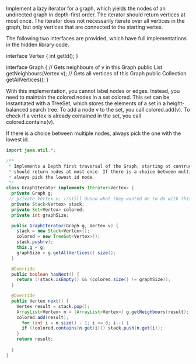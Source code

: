 Implement a lazy iterator for a graph, which yields the nodes of an undirected graph in depth-first order. The iterator should return vertices at most once. The iterator does not necessarily iterate over all vertices in the graph, but only vertices that are connected to the starting vertex.

The following two interfaces are provided, which have full implementations in the hidden library code.

interface Vertex {
  int getId();
}

interface Graph {
  // Gets neighbours of v in this Graph
  public List<Vertex> getNeighbours(Vertex v);
  // Gets all vertices of this Graph
  public Collection<Vertex> getAllVertices();
}

With this implementation, you cannot label nodes or edges. Instead, you need to maintain the colored nodes in a set colored. This set can be instantiated with a TreeSet, which stores the elements of a set in a height-balanced search tree. To add a node v to the set, you call colored.add(v). To check if a vertex is already contained in the set, you call colored.contains(v).

If there is a choice between multiple nodes, always pick the one with the lowest id.

```java
import java.util.*;

/**
 * Implements a Depth first traversal of the Graph, starting at contructor vertex v. It
 * should return nodes at most once. If there is a choice between multiple next nodes,
 * always pick the lowest id node.
 */
class GraphIterator implements Iterator<Vertex> {
  private Graph g;
 // private Vertex v; //still dunno what they wanted me to do with this
  private Stack<Vertex> stack;
  private Set<Vertex> colored;
  private int graphSize;

  public GraphIterator(Graph g, Vertex v) {
    stack = new Stack<Vertex>();
    colored = new TreeSet<Vertex>();
    stack.push(v);
    this.g = g;
    graphSize = g.getAllVertices().size();
  }

  @Override
  public boolean hasNext() {
    return (!stack.isEmpty() && (colored.size() != graphSize));
  }

  @Override
  public Vertex next() {
    Vertex result = stack.pop();
    ArrayList<Vertex> n = (ArrayList<Vertex>) g.getNeighbours(result);
    colored.add(result);
      for (int i = n.size() - 1; i >= 0; i--) {
      if (!colored.contains(n.get(i))) stack.push(n.get(i));
    }
    return result;
    
  }
}
```
